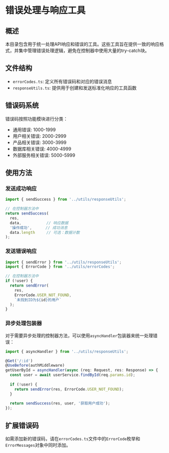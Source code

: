 # 错误处理与响应工具

## 概述

本目录包含用于统一处理API响应和错误的工具。这些工具旨在提供一致的响应格式，并集中管理错误处理逻辑，避免在控制器中使用大量的try-catch块。

## 文件结构

- `errorCodes.ts`: 定义所有错误码和对应的错误消息
- `responseUtils.ts`: 提供用于创建和发送标准化响应的工具函数

## 错误码系统

错误码按照功能模块进行分类：

- 通用错误: 1000-1999
- 用户相关错误: 2000-2999
- 产品相关错误: 3000-3999
- 数据库相关错误: 4000-4999
- 外部服务相关错误: 5000-5999

## 使用方法

### 发送成功响应

```typescript
import { sendSuccess } from '../utils/responseUtils';

// 在控制器方法中
return sendSuccess(
  res,
  data,           // 响应数据
  '操作成功',      // 成功消息
  data.length     // 可选：数据计数
);
```

### 发送错误响应

```typescript
import { sendError } from '../utils/responseUtils';
import { ErrorCode } from '../utils/errorCodes';

// 在控制器方法中
if (!user) {
  return sendError(
    res,
    ErrorCode.USER_NOT_FOUND,
    `未找到ID为${id}的用户`
  );
}
```

### 异步处理包装器

对于需要异步处理的控制器方法，可以使用`asyncHandler`包装器来统一处理错误：

```typescript
import { asyncHandler } from '../utils/responseUtils';

@Get('/:id')
@UseBefore(authMiddleware)
getUserById = asyncHandler(async (req: Request, res: Response) => {
  const user = await userService.findById(req.params.id);
  
  if (!user) {
    return sendError(res, ErrorCode.USER_NOT_FOUND);
  }
  
  return sendSuccess(res, user, '获取用户成功');
});
```

## 扩展错误码

如需添加新的错误码，请在`errorCodes.ts`文件中的`ErrorCode`枚举和`ErrorMessages`对象中同时添加。
